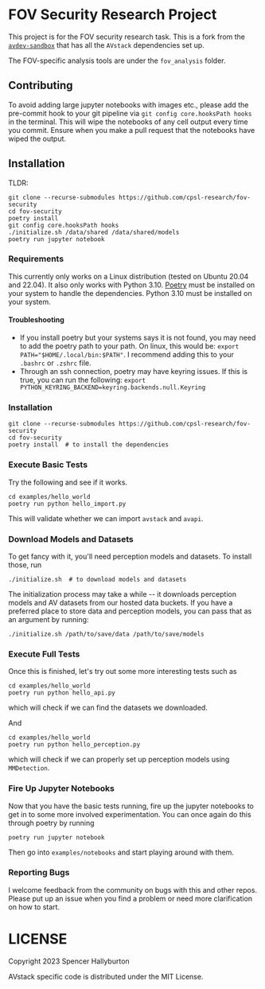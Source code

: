 # FOV Security Research Project

This project is for the FOV security research task. This is a fork from the [`avdev-sandbox`][sandbox] that has all the `AVstack` dependencies set up.

The FOV-specific analysis tools are under the `fov_analysis` folder.

## Contributing

To avoid adding large jupyter notebooks with images etc., please add the pre-commit hook to your git pipeline via `git config core.hooksPath hooks` in the terminal. This will wipe the notebooks of any cell output every time you commit. Ensure when you make a pull request that the notebooks have wiped the output.

## Installation

TLDR:
```
git clone --recurse-submodules https://github.com/cpsl-research/fov-security
cd fov-security
poetry install
git config core.hooksPath hooks
./initialize.sh /data/shared /data/shared/models
poetry run jupyter notebook
```

### Requirements
This currently only works on a Linux distribution (tested on Ubuntu 20.04 and 22.04). It also only works with Python 3.10. [Poetry][poetry] must be installed on your system to handle the dependencies. Python 3.10 must be installed on your system.

#### Troubleshooting

- If you install poetry but your systems says it is not found, you may need to add the poetry path to your path. On linux, this would be: `export PATH="$HOME/.local/bin:$PATH"`. I recommend adding this to your `.bashrc` or `.zshrc` file.
- Through an ssh connection, poetry may have keyring issues. If this is true, you can run the following: `export PYTHON_KEYRING_BACKEND=keyring.backends.null.Keyring`


### Installation
```
git clone --recurse-submodules https://github.com/cpsl-research/fov-security
cd fov-security
poetry install  # to install the dependencies
```

### Execute Basic Tests
Try the following and see if it works.
```
cd examples/hello_world
poetry run python hello_import.py
```
This will validate whether we can import `avstack` and `avapi`.

### Download Models and Datasets
To get fancy with it, you'll need perception models and datasets. To install those, run
```
./initialize.sh  # to download models and datasets
```
The initialization process may take a while -- it downloads perception models and AV datasets from our hosted data buckets. If you have a preferred place to store data and perception models, you can pass that as an argument by running:
```
./initialize.sh /path/to/save/data /path/to/save/models
```

### Execute Full Tests
Once this is finished, let's try out some more interesting tests such as
```
cd examples/hello_world
poetry run python hello_api.py
```
which will check if we can find the datasets we downloaded.

And
```
cd examples/hello_world
poetry run python hello_perception.py
```
which will check if we can properly set up perception models using `MMDetection`.

### Fire Up Jupyter Notebooks
Now that you have the basic tests running, fire up the jupyter notebooks to get in to some more involved experimentation. You can once again do this through poetry by running
```
poetry run jupyter notebook
```
Then go into `examples/notebooks` and start playing around with them.


### Reporting Bugs

I welcome feedback from the community on bugs with this and other repos. Please put up an issue when you find a problem or need more clarification on how to start.

# LICENSE

Copyright 2023 Spencer Hallyburton

AVstack specific code is distributed under the MIT License.



[rtd-page]: https://avstack.readthedocs.io/en/latest/
[core]: https://github.com/avstack-lab/lib-avstack-core
[api]: https://github.com/avstack-lab/lib-avstack-api
[sandbox]: https://github.com/avstack-lab/avdev-sandbox
[avstack-preprint]: https://arxiv.org/pdf/2212.13857.pdf
[poetry]: https://github.com/python-poetry/poetry
[mmdet-modelzoo]: https://mmdetection.readthedocs.io/en/stable/model_zoo.html
[mmdet3d-modelzoo]: https://mmdetection3d.readthedocs.io/en/stable/model_zoo.html
[contributing]: https://github.com/avstack-lab/lib-avstack-core/blob/main/CONTRIBUTING.md
[license]: https://github.com/avstack-lab/lib-avstack-core/blob/main/LICENSE.md

